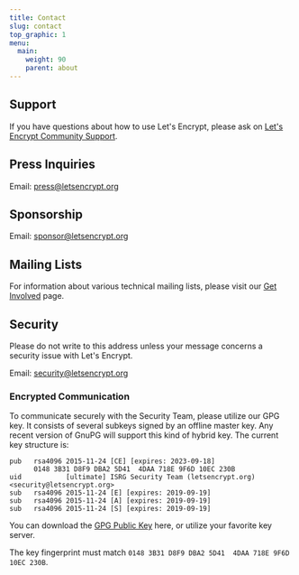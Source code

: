 ```yaml
---
title: Contact
slug: contact
top_graphic: 1
menu:
  main:
    weight: 90
    parent: about
---
```


## Support

If you have questions about how to use Let's Encrypt, please ask on [Let's Encrypt Community Support](https://community.letsencrypt.org/).

## Press Inquiries

Email: [press@letsencrypt.org](mailto:press@letsencrypt.org)

## Sponsorship

Email: [sponsor@letsencrypt.org](mailto:sponsor@letsencrypt.org)

## Mailing Lists

For information about various technical mailing lists, please visit our [Get Involved](/getinvolved/) page.

## Security

Please do not write to this address unless your message concerns a security issue with Let's Encrypt.

Email: [security@letsencrypt.org](mailto:security@letsencrypt.org)

### Encrypted Communication

To communicate securely with the Security Team, please utilize our GPG key. It consists of several subkeys signed by an offline master key. Any recent version of GnuPG will support this kind of hybrid key. The current key structure is:

```
pub   rsa4096 2015-11-24 [CE] [expires: 2023-09-18]
      0148 3B31 D8F9 DBA2 5D41  4DAA 718E 9F6D 10EC 230B
uid           [ultimate] ISRG Security Team (letsencrypt.org) <security@letsencrypt.org>
sub   rsa4096 2015-11-24 [E] [expires: 2019-09-19]
sub   rsa4096 2015-11-24 [A] [expires: 2019-09-19]
sub   rsa4096 2015-11-24 [S] [expires: 2019-09-19]
```

You can download the [GPG Public Key](/security_letsencrypt.org-publickey.asc) here, or utilize your favorite key server.

The key fingerprint must match `0148 3B31 D8F9 DBA2 5D41  4DAA 718E 9F6D 10EC 230B`.
